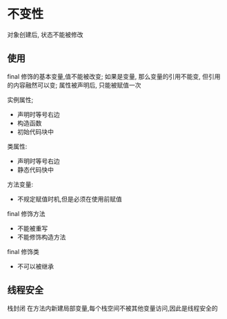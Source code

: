 # 不变性
对象创建后, 状态不能被修改

## 使用
final 修饰的基本变量,值不能被改变;
如果是变量, 那么变量的引用不能变, 但引用的内容融然可以变;
属性被声明后, 只能被赋值一次

实例属性;
- 声明时等号右边
- 构造函数
- 初始代码块中

类属性:
- 声明时等号右边
- 静态代码快中

方法变量:
- 不规定赋值时机,但是必须在使用前赋值

final 修饰方法
- 不能被重写
- 不能修饰构造方法

final 修饰类
- 不可以被继承

## 线程安全
栈封闭
在方法内新建局部变量,每个栈空间不被其他变量访问,因此是线程安全的

